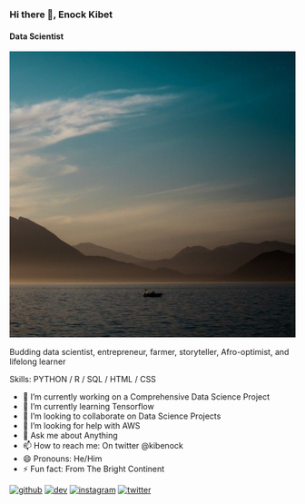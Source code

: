 ### Hi there 👋, Enock Kibet
#### Data Scientist
![Budding Data Scientist](https://github.com/kybze/kybze/blob/main/IMG_20220623_190037_404.jpg)

Budding data scientist, entrepreneur, farmer, storyteller, Afro-optimist, and lifelong learner

Skills: PYTHON / R / SQL / HTML / CSS

- 🔭 I’m currently working on a Comprehensive Data Science Project
- 🌱 I’m currently learning Tensorflow 
- 👯 I’m looking to collaborate on Data Science Projects 
- 🤔 I’m looking for help with AWS 
- 💬 Ask me about Anything 
- 📫 How to reach me: On twitter @kibenock 
- 😄 Pronouns: He/Him 
- ⚡ Fun fact: From The Bright Continent 


[<img src='https://cdn.jsdelivr.net/npm/simple-icons@3.0.1/icons/github.svg' alt='github' height='40'>](https://github.com/kybze)  [<img src='https://cdn.jsdelivr.net/npm/simple-icons@3.0.1/icons/dev-dot-to.svg' alt='dev' height='40'>](https://dev.to/kybze)  [<img src='https://cdn.jsdelivr.net/npm/simple-icons@3.0.1/icons/instagram.svg' alt='instagram' height='40'>](https://www.instagram.com/kib.ett/)  [<img src='https://cdn.jsdelivr.net/npm/simple-icons@3.0.1/icons/twitter.svg' alt='twitter' height='40'>](https://twitter.com/kibenock)  
